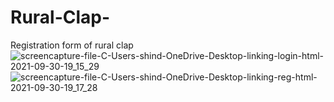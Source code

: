 # Rural-Clap-
Registration  form of rural clap
![screencapture-file-C-Users-shind-OneDrive-Desktop-linking-login-html-2021-09-30-19_15_29](https://user-images.githubusercontent.com/89214910/135467235-c16bbf84-c786-426a-bd56-d63d743bb601.png)
![screencapture-file-C-Users-shind-OneDrive-Desktop-linking-reg-html-2021-09-30-19_17_28](https://user-images.githubusercontent.com/89214910/135467502-20ce46d8-d1ef-43b3-9d83-51ca3897775a.png)

